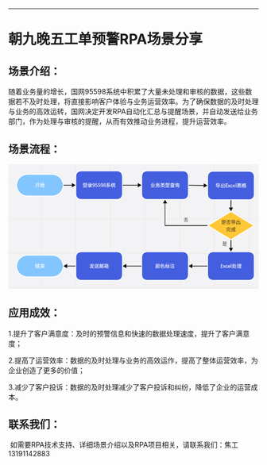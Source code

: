 <h1 class="navbarBottom"></h1>

***

# 朝九晚五工单预警RPA场景分享

## 场景介绍：

​	随着业务量的增长，国网95598系统中积累了大量未处理和审核的数据，这些数据若不及时处理，将直接影响客户体验与业务运营效率。为了确保数据的及时处理与业务的高效运转，国网决定开发RPA自动化汇总与提醒场景，并自动发送给业务部门，作为处理与审核的提醒，从而有效推动业务进程，提升运营效率。

## 场景流程：

![img](./images/图片1.png) 

## 应用成效：

​	1.提升了客户满意度：及时的预警信息和快速的数据处理速度，提升了客户满意度；

​	2.提高了运营效率：数据的及时处理与业务的高效运作，提高了整体运营效率，为企业创造了更多的价值；

​	3.减少了客户投诉：数据的及时处理减少了客户投诉和纠纷，降低了企业的运营成本。

## 联系我们：

​	如需要RPA技术支持、详细场景介绍以及RPA项目相关，请联系我们：焦工 13191142883
